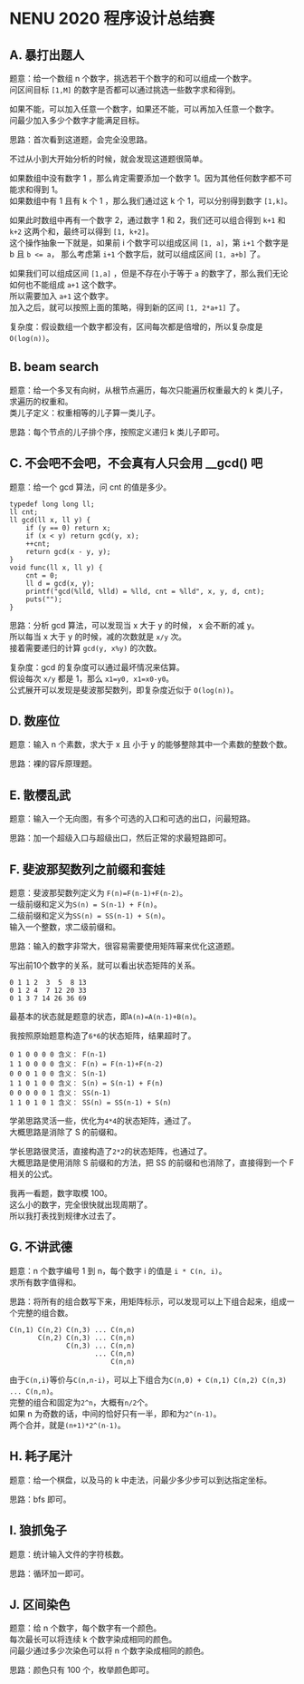 # NENU 2020 程序设计总结赛

## A. 暴打出题人



题意：给一个数组 n 个数字，挑选若干个数字的和可以组成一个数字。  
问区间目标 `[1,M]` 的数字是否都可以通过挑选一些数字求和得到。  

如果不能，可以加入任意一个数字，如果还不能，可以再加入任意一个数字。  
问最少加入多少个数字才能满足目标。  


思路：首次看到这道题，会完全没思路。  

不过从小到大开始分析的时候，就会发现这道题很简单。  


如果数组中没有数字 1 ，那么肯定需要添加一个数字 1。因为其他任何数字都不可能求和得到 1。  
如果数组中有 1 且有 k 个 1 ，那么我们通过这 k 个 1，可以分别得到数字 `[1,k]`。  


如果此时数组中再有一个数字 2，通过数字 1 和 2，我们还可以组合得到 `k+1` 和 `k+2` 这两个和，最终可以得到 `[1, k+2]`。  
这个操作抽象一下就是，如果前 i 个数字可以组成区间 `[1, a]`，第 `i+1` 个数字是 b 且 `b <= a`， 那么考虑第 `i+1` 个数字后，就可以组成区间 `[1, a+b]` 了。  


如果我们可以组成区间 `[1,a]` ，但是不存在小于等于 `a` 的数字了，那么我们无论如何也不能组成 `a+1` 这个数字。  
所以需要加入 `a+1` 这个数字。  
加入之后，就可以按照上面的策略，得到新的区间 `[1, 2*a+1]` 了。  


复杂度：假设数组一个数字都没有，区间每次都是倍增的，所以复杂度是`O(log(n))`。  


## B. beam search


题意：给一个多叉有向树，从根节点遍历，每次只能遍历权重最大的 k 类儿子，求遍历的权重和。  
类儿子定义：权重相等的儿子算一类儿子。  


思路：每个节点的儿子排个序，按照定义递归 k 类儿子即可。  


## C. 不会吧不会吧，不会真有人只会用 __gcd() 吧


题意：给一个 gcd 算法，问 cnt 的值是多少。  


```
typedef long long ll;
ll cnt;
ll gcd(ll x, ll y) {
    if (y == 0) return x;
    if (x < y) return gcd(y, x);
    ++cnt;
    return gcd(x - y, y);
}
void func(ll x, ll y) {
    cnt = 0;
    ll d = gcd(x, y);
    printf("gcd(%lld, %lld) = %lld, cnt = %lld", x, y, d, cnt);
    puts("");
}
```


思路：分析 gcd 算法，可以发现当 x 大于 y 的时候， x 会不断的减 y。  
所以每当 x 大于 y 的时候，减的次数就是 `x/y` 次。  
接着需要递归的计算 `gcd(y, x%y)` 的次数。  


复杂度：gcd 的复杂度可以通过最坏情况来估算。  
假设每次 `x/y` 都是 1，那么 `x1=y0, x1=x0-y0`。  
公式展开可以发现是斐波那契数列，即复杂度近似于 `O(log(n))`。  


## D. 数座位

题意：输入 n 个素数，求大于 x 且 小于 y 的能够整除其中一个素数的整数个数。  


思路：裸的容斥原理题。  


## E. 散樱乱武


题意：输入一个无向图，有多个可选的入口和可选的出口，问最短路。  


思路：加一个超级入口与超级出口，然后正常的求最短路即可。  


## F. 斐波那契数列之前缀和套娃


题意：斐波那契数列定义为 `F(n)=F(n-1)+F(n-2)`。  
一级前缀和定义为`S(n) = S(n-1) + F(n)`。  
二级前缀和定义为`SS(n) = SS(n-1) + S(n)`。  
输入一个整数，求二级前缀和。  


思路：输入的数字非常大，很容易需要使用矩阵幂来优化这道题。  


写出前10个数字的关系，就可以看出状态矩阵的关系。  


```
0 1 1 2  3  5  8 13
0 1 2 4  7 12 20 33
0 1 3 7 14 26 36 69 
```

最基本的状态就是题意的状态，即`A(n)=A(n-1)+B(n)`。  


我按照原始题意构造了`6*6`的状态矩阵，结果超时了。  


```
0 1 0 0 0 0 含义： F(n-1)
1 1 0 0 0 0 含义： F(n) = F(n-1)+F(n-2)
0 0 0 1 0 0 含义： S(n-1)
1 1 0 1 0 0 含义： S(n) = S(n-1) + F(n)
0 0 0 0 0 1 含义： SS(n-1)
1 1 0 1 0 1 含义： SS(n) = SS(n-1) + S(n)
```

学弟思路灵活一些，优化为`4*4`的状态矩阵，通过了。  
大概思路是消除了 S 的前缀和。  

学长思路很灵活，直接构造了`2*2`的状态矩阵，也通过了。  
大概思路是使用消除 S 前缀和的方法，把 SS 的前缀和也消除了，直接得到一个 F 相关的公式。  


我再一看题，数字取模 100。  
这么小的数字，完全很快就出现周期了。  
所以我打表找到规律水过去了。  


## G. 不讲武德


题意：n 个数字编号 1 到 n，每个数字 i 的值是 `i * C(n, i)`。  
求所有数字值得和。  


思路：将所有的组合数写下来，用矩阵标示，可以发现可以上下组合起来，组成一个完整的组合数。  


```
C(n,1) C(n,2) C(n,3) ... C(n,n)
       C(n,2) C(n,3) ... C(n,n)
              C(n,3) ... C(n,n)
                     ... C(n,n)
                         C(n,n)
```

由于`C(n,i)`等价与`C(n,n-i)`，可以上下组合为`C(n,0) + C(n,1) C(n,2) C(n,3) ... C(n,n)`。  
完整的组合和固定为`2^n`，大概有`n/2`个。  
如果 n 为奇数的话，中间的恰好只有一半，即和为`2^(n-1)`。  
两个合并，就是`(n+1)*2^(n-1)`。  


## H. 耗子尾汁


题意：给一个棋盘，以及马的 k 中走法，问最少多少步可以到达指定坐标。  


思路：bfs 即可。  


## I. 狼抓兔子


题意：统计输入文件的字符核数。  


思路：循环加一即可。  


## J. 区间染色


题意：给 n 个数字，每个数字有一个颜色。  
每次最长可以将连续 k 个数字染成相同的颜色。  
问最少通过多少次染色可以将 n 个数字染成相同的颜色。  


思路：颜色只有 100 个，枚举颜色即可。  




















